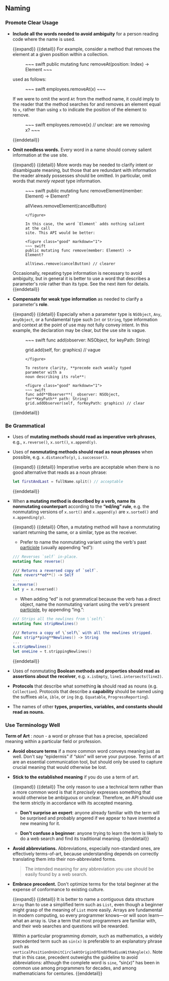 ## Naming

### Promote Clear Usage

* **Include all the words needed to avoid ambiguity** for a person
  reading code where the name is used.

  {{expand}}
  {{detail}}
  For example, consider a method that removes the element at a
  given position within a collection.

  <figure class="good" markdown="1">
  ~~~ swift
  public mutating func removeAt(position: Index) -> Element
  ~~~
  </figure>

  used as follows:

  <figure class="good" markdown="1">
  ~~~ swift
  employees.removeAt(x)
  ~~~
  </figure>

  If we were to omit the word `At` from the method name, it could
  imply to the reader that the method searches for and removes an
  element equal to `x`, rather than using `x` to indicate the
  position of the element to remove.

  <figure class="bad" markdown="1">
  ~~~ swift
  employees.remove(x) // unclear: are we removing x?
  ~~~
  </figure>

  {{enddetail}}

* <a name="omit-needless-words">**Omit needless words.**</a>  Every word in a name should convey salient
  information at the use site.

  {{expand}}
  {{detail}}
  More words may be needed to clarify intent or disambiguate
  meaning, but those that are redundant with information the reader
  already possesses should be omitted. In particular, omit words that
  *merely repeat* type information.

  <figure class="bad" markdown="1">
  ~~~ swift
  public mutating func removeElement(member: Element) -> Element?

  allViews.removeElement(cancelButton)
  ~~~
  </figure>

  In this case, the word `Element` adds nothing salient at the call
  site. This API would be better:

  <figure class="good" markdown="1">
  ~~~ swift
  public mutating func remove(member: Element) -> Element?

  allViews.remove(cancelButton) // clearer
  ~~~
  </figure>

  Occasionally, repeating type information is necessary to avoid
  ambiguity, but in general it is better to use a word that
  describes a parameter's *role* rather than its type. See the next
  item for details.
  {{enddetail}}

* <a name="weak-type-information">**Compensate for weak type information**</a> as needed to clarify a
  parameter's **role**.

  {{expand}}
  {{detail}}
  Especially when a parameter type is `NSObject`, `Any`, `AnyObject`,
  or a fundamental type such `Int` or `String`, type information and
  context at the point of use may not fully convey intent. In this
  example, the declaration may be clear, but the use site is vague.

  <figure class="bad" markdown="1">
  ~~~ swift
  func add(observer: NSObject, for keyPath: String)

  grid.add(self, for: graphics) // vague
  ~~~
  </figure>

  To restore clarity, **precede each weakly typed parameter with a
  noun describing its role**:

  <figure class="good" markdown="1">
  ~~~ swift
  func add**Observer**(_ observer: NSObject, for**KeyPath** path: String)
  grid.addObserver(self, forKeyPath: graphics) // clear
  ~~~
  </figure>
  {{enddetail}}


### Be Grammatical

* Uses of **mutating methods should read as imperative verb phrases**,
  e.g., `x.reverse()`, `x.sort()`, `x.append(y)`.

* Uses of **nonmutating methods should read as noun phrases** when
  possible, e.g. `x.distanceTo(y)`, `i.successor()`.

  {{expand}}
  {{detail}}
  Imperative verbs are acceptable when there is no good alternative that
  reads as a noun phrase:

  ~~~ swift
  let firstAndLast = fullName.split() // acceptable
  ~~~
  {{enddetail}}

* When **a mutating method is described by a verb, name its
  nonmutating counterpart** according to the **“ed/ing” rule**,
  e.g. the nonmutating versions of `x.sort()` and `x.append(y)` are
  `x.sorted()` and `x.appending(y)`.

  {{expand}}
  {{detail}}
  Often, a mutating method will have a nonmutating variant returning
  the same, or a similar, type as the receiver.

  * Prefer to name the nonmutating variant using the verb's past
   [participle](https://en.wikipedia.org/wiki/Participle) (usually appending “ed”):

  ~~~ swift
  /// Reverses `self` in-place.
  mutating func reverse()

  /// Returns a reversed copy of `self`.
  func revers**ed**() -> Self
  ...
  x.reverse()
  let y = x.reversed()
  ~~~

  * When adding “ed” is not grammatical because the verb has a direct
   object, name the nonmutating variant using the verb's present
   [participle](https://en.wikipedia.org/wiki/Participle), by
   appending “ing.”:

  ~~~ swift
  /// Strips all the newlines from \`self\`
  mutating func stripNewlines()

  /// Returns a copy of \`self\` with all the newlines stripped.
  func strip**ping**Newlines() -> String
  ...
  s.stripNewlines()
  let oneLine = t.strippingNewlines()
  ~~~

  {{enddetail}}

* <a name="boolean-assertions">Uses</a> of nonmutating **Boolean
  methods and properties should read as assertions about the
  receiver**, e.g. `x.isEmpty`, `line1.intersects(line2)`.

* **Protocols** that describe what something **is** should read as
  nouns (e.g. `Collection`). Protocols that describe a **capability**
  should be named using the suffixes `able`, `ible`, or `ing`
  (e.g. `Equatable`, `ProgressReporting`).

* The names of other **types, properties, variables, and constants
  should read as nouns.**

### Use Terminology Well

**Term of Art**
: *noun* - a word or phrase that has a precise, specialized meaning
  within a particular field or profession.

* **Avoid obscure terms** if a more common word conveys meaning just
  as well.  Don't say “epidermis” if “skin” will serve your purpose.
  Terms of art are an essential communication tool, but should only be
  used to capture crucial meaning that would otherwise be lost.

* **Stick to the established meaning** if you do use a term of art.

  {{expand}}
  {{detail}}
  The only reason to use a technical term rather than a more common
  word is that it *precisely* expresses something that would
  otherwise be ambiguous or unclear.  Therefore, an API should use
  the term strictly in accordance with its accepted meaning.

  * **Don't surprise an expert**: anyone already familiar with the term
    will be surprised and probably angered if we appear to have
    invented a new meaning for it.

  * **Don't confuse a beginner**: anyone trying to learn the term is
    likely to do a web search and find its traditional meaning.
  {{enddetail}}

* **Avoid abbreviations.** Abbreviations, especially non-standard
  ones, are effectively terms-of-art, because understanding depends on
  correctly translating them into their non-abbreviated forms.

  > The intended meaning for any abbreviation you use should be
  > easily found by a web search.

* **Embrace precedent.** Don't optimize terms for the total beginner
  at the expense of conformance to existing culture.

  {{expand}}
  {{detail}}
  It is better to name a contiguous data structure `Array` than to
  use a simplified term such as `List`, even though a beginner
  might grasp of the meaning of `List` more easily.  Arrays are
  fundamental in modern computing, so every programmer knows—or
  will soon learn—what an array is.  Use a term that most
  programmers are familiar with, and their web searches and
  questions will be rewarded.

  Within a particular programming *domain*, such as mathematics, a
  widely precedented term such as `sin(x)` is preferable to an
  explanatory phrase such as
  `verticalPositionOnUnitCircleAtOriginOfEndOfRadiusWithAngle(x)`.
  Note that in this case, precedent outweighs the guideline to
  avoid abbreviations: although the complete word is `sine`,
  “sin(*x*)” has been in common use among programmers for decades,
  and among mathematicians for centuries.
  {{enddetail}}
